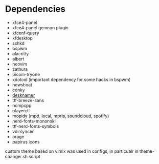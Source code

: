 # Dependencies
- xfce4-panel
- xfce4-panel genmon plugin
- xfconf-query
- xfdesktop
- sxhkd 
- bspwm 
- alacritty 
- albert
- neovim 
- zathura
- picom-tryone
- xdotool (important dependency for some hacks in bspwm) 
- newsboat 
- conky
- [desknamer](https://gitlab.com/jallbrit/desknamer)
- ttf-breeze-sans 
- ncmpcpp 
- playerctl 
- mopidy (mpd, local, mpris, soundcloud, spotify) 
- nerd-fonts-mononoki 
- ttf-nerd-fonts-symbols 
- vdirsyncer
- orage
- papirus icons

custom theme based on vimix was used in configs, in particualr in theme-changer.sh script

